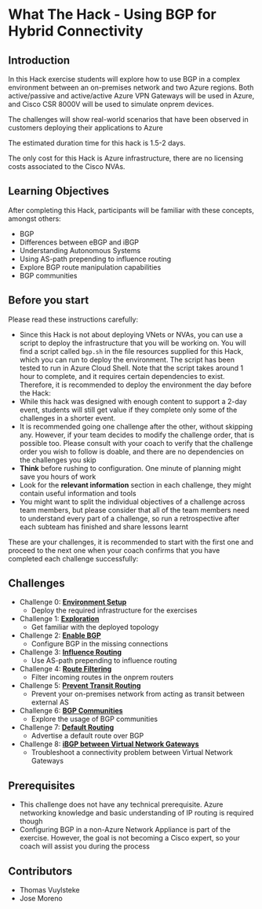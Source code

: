 # What The Hack - Using BGP for Hybrid Connectivity

## Introduction

In this Hack exercise students will explore how to use BGP in a complex environment between an on-premises network and two Azure regions. Both active/passive and active/active Azure VPN Gateways will be used in Azure, and Cisco CSR 8000V will be used to simulate onprem devices.

The challenges will show real-world scenarios that have been observed in customers deploying their applications to Azure

The estimated duration time for this hack is 1.5-2 days.

The only cost for this Hack is Azure infrastructure, there are no licensing costs associated to the Cisco NVAs.

## Learning Objectives

After completing this Hack, participants will be familiar with these concepts, amongst others:

- BGP
- Differences between eBGP and iBGP
- Understanding Autonomous Systems
- Using AS-path prepending to influence routing
- Explore BGP route manipulation capabilities
- BGP communities

## Before you start

Please read these instructions carefully:

- Since this Hack is not about deploying VNets or NVAs, you can use a script to deploy the infrastructure that you will be working on. You will find a script called `bgp.sh` in the file resources supplied for this Hack, which you can run to deploy the environment. The script has been tested to run in Azure Cloud Shell. Note that the script takes around 1 hour to complete, and it requires certain dependencies to exist. Therefore, it is recommended to deploy the environment the day before the Hack:
- While this hack was designed with enough content to support a 2-day event, students will still get value if they complete only some of the challenges in a shorter event.
- It is recommended going one challenge after the other, without skipping any. However, if your team decides to modify the challenge order, that is possible too. Please consult with your coach to verify that the challenge order you wish to follow is doable, and there are no dependencies on the challenges you skip
- **Think** before rushing to configuration. One minute of planning might save you hours of work
- Look for the **relevant information** section in each challenge, they might contain useful information and tools
- You might want to split the individual objectives of a challenge across team members, but please consider that all of the team members need to understand every part of a challenge, so run a retrospective after each subteam has finished and share lessons learnt

These are your challenges, it is recommended to start with the first one and proceed to the next one when your coach confirms that you have completed each challenge successfully:

## Challenges

- Challenge 0: **[Environment Setup](Student/00-lab_setup.md)**
   - Deploy the required infrastructure for the exercises
- Challenge 1: **[Exploration](Student/01-lab_exploration.md)**
   - Get familiar with the deployed topology
- Challenge 2: **[Enable BGP](Student/02-enable_bgp.md)**
    - Configure BGP in the missing connections
- Challenge 3: **[Influence Routing](Student/03-aspath_prepending.md)**
    - Use AS-path prepending to influence routing
- Challenge 4: **[Route Filtering](Student/04-filtering.md)**
    - Filter incoming routes in the onprem routers
- Challenge 5: **[Prevent Transit Routing](Student/05-transit.md)**
    - Prevent your on-premises network from acting as transit between external AS
- Challenge 6: **[BGP Communities](Student/06-communities.md)**
    - Explore the usage of BGP communities
- Challenge 7: **[Default Routing](Student/07-default.md)**
    - Advertise a default route over BGP
- Challenge 8: **[iBGP between Virtual Network Gateways](Student/08-vng_ibgp.md)**
    - Troubleshoot a connectivity problem between Virtual Network Gateways

## Prerequisites

- This challenge does not have any technical prerequisite. Azure networking knowledge and basic understanding of IP routing is required though
- Configuring BGP in a non-Azure Network Appliance is part of the exercise. However, the goal is not becoming a Cisco expert, so your coach will assist you during the process

## Contributors

- Thomas Vuylsteke
- Jose Moreno
